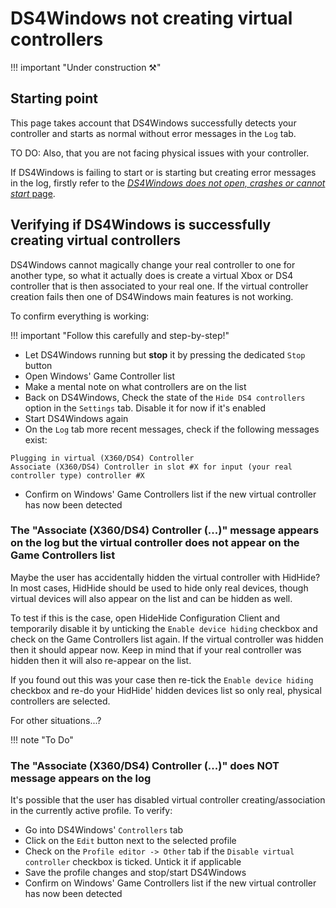 # DS4Windows not creating virtual controllers

!!! important "Under construction ⚒️"

## Starting point

This page takes account that DS4Windows successfully detects your controller and starts as normal without error messages in the `Log` tab. 

TO DO: Also, that you are not facing physical issues with your controller.

If DS4Windows is failing to start or is starting but creating error messages in the log, firstly refer to the [_DS4Windows does not open, crashes or cannot start_ page]().

## Verifying if DS4Windows is successfully creating virtual controllers

DS4Windows cannot magically change your real controller to one for another type, so what it actually does is create a virtual Xbox or DS4 controller that is then associated to your real one. If the virtual controller creation fails then one of DS4Windows main features is not working.

To confirm everything is working:

!!! important "Follow this carefully and step-by-step!"

- Let DS4Windows running but __stop__ it by pressing the dedicated `Stop` button
- Open Windows' Game Controller list
- Make a mental note on what controllers are on the list
- Back on DS4Windows, Check the state of the `Hide DS4 controllers` option in the `Settings` tab. Disable it for now if it's enabled
- Start DS4Windows again
- On the `Log` tab more recent messages, check if the following messages exist:
``` 
Plugging in virtual (X360/DS4) Controller
Associate (X360/DS4) Controller in slot #X for input (your real controller type) controller #X
``` 
- Confirm on Windows' Game Controllers list if the new virtual controller has now been detected

### The "Associate (X360/DS4) Controller (...)" message appears on the log but the virtual controller does not appear on the Game Controllers list

Maybe the user has accidentally hidden the virtual controller with HidHide? In most cases, HidHide should be used to hide only real devices, though virtual devices will also appear on the list and can be hidden as well.

To test if this is the case, open HideHide Configuration Client and temporarily disable it by unticking the `Enable device hiding` checkbox and check on the Game Controllers list again. If the virtual controller was hidden then it should appear now. Keep in mind that if your real controller was hidden then it will also re-appear on the list.

If you found out this was your case then re-tick the `Enable device hiding` checkbox and re-do your HidHide' hidden devices list so only real, physical controllers are selected.

For other situations...?

!!! note "To Do"

### The "Associate (X360/DS4) Controller (...)" does NOT message appears on the log

It's possible that the user has disabled virtual controller creating/association in the currently active profile. To verify:

- Go into DS4Windows' `Controllers` tab
- Click on the `Edit` button next to the selected profile
- Check on the `Profile editor -> Other` tab if the `Disable virtual controller` checkbox is ticked. Untick it if applicable
- Save the profile changes and stop/start DS4Windows
- Confirm on Windows' Game Controllers list if the new virtual controller has now been detected